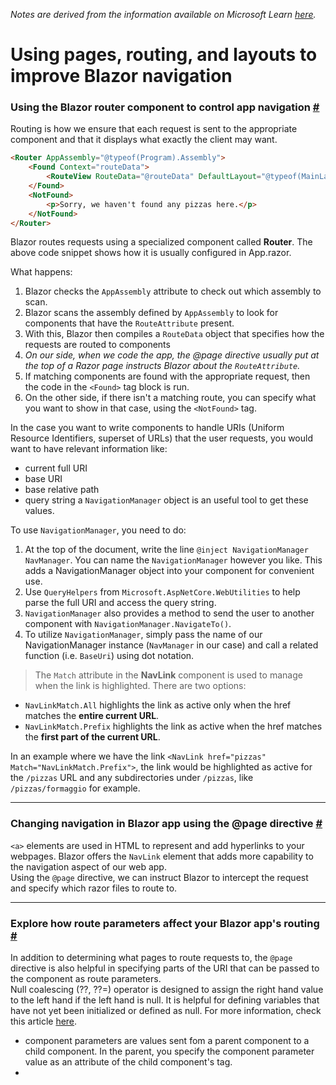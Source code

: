 _Notes are derived from the information available on Microsoft Learn [here](https://learn.microsoft.com/en-us/training/modules/use-pages-routing-layouts-control-blazor-navigation/)._ 

# Using pages, routing, and layouts to improve Blazor navigation

### Using the Blazor router component to control app navigation [#](https://learn.microsoft.com/en-us/training/modules/use-pages-routing-layouts-control-blazor-navigation/2-use-router-component-control-apps-navigation)
Routing is how we ensure that each request is sent to the appropriate component and that it displays what exactly the client may want.

```html
<Router AppAssembly="@typeof(Program).Assembly">
	<Found Context="routeData">
		<RouteView RouteData="@routeData" DefaultLayout="@typeof(MainLayout)" />
	</Found>
	<NotFound>
		<p>Sorry, we haven't found any pizzas here.</p>
	</NotFound>
</Router>
```
Blazor routes requests using a specialized component called **Router**. The above code snippet shows how it is usually configured in App.razor.   

What happens:   
1. Blazor checks the `AppAssembly` attribute to check out which assembly to scan.
2. Blazor scans the assembly defined by `AppAssembly` to look for components that have the `RouteAttribute` present.
3. With this, Blazor then compiles a `RouteData` object that specifies how the requests are routed to components
4. _On our side, when we code the app, the @page directive usually put at the top of a Razor page instructs Blazor about the `RouteAttribute`._
5. If matching components are found with the appropriate request, then the code in the `<Found>` tag block is run.
6. On the other side, if there isn't a matching route, you can specify what you want to show in that case, using the `<NotFound>` tag.

In the case you want to write components to handle URIs (Uniform Resource Identifiers, superset of URLs) that the user requests, you would want to have relevant information like:
- current full URI
- base URI
- base relative path
- query string
a `NavigationManager` object is an useful tool to get these values.

To use `NavigationManager`, you need to do:
1. At the top of the document, write the line `@inject NavigationManager NavManager`. You can name the `NavigationManager` however you like. This adds a NavigationManager object into your component for convenient use.
2. Use `QueryHelpers` from `Microsoft.AspNetCore.WebUtilities` to help parse the full URI and access the query string.
3. `NavigationManager` also provides a method to send the user to another component with `NavigationManager.NavigateTo()`.
4. To utilize `NavigationManager`, simply pass the name of our NavigationManager instance (`NavManager` in our case) and call a related function (i.e. `BaseUri`) using dot notation.

> The `Match` attribute in the **NavLink** component is used to manage when the link is highlighted.
There are two options:
- `NavLinkMatch.All` highlights the link as active only when the href matches the **entire current URL**.
- `NavLinkMatch.Prefix` highlights the link as active when the href matches the **first part of the current URL**.

In an example where we have the link `<NavLink href="pizzas" Match="NavLinkMatch.Prefix">`, the link would be highlighted as active for the `/pizzas` URL and any subdirectories under `/pizzas`, like `/pizzas/formaggio` for example.

---

### Changing navigation in Blazor app using the @page directive [#](https://learn.microsoft.com/en-us/training/modules/use-pages-routing-layouts-control-blazor-navigation/3-exercise-change-navigation-blazor-using-page-directive)

`<a>` elements are used in HTML to represent and add hyperlinks to your webpages. Blazor offers the `NavLink` element that adds more capability to the navigation aspect of our web app.    
Using the `@page` directive, we can instruct Blazor to intercept the request and specify which razor files to route to.

---

### Explore how route parameters affect your Blazor app's routing [#](https://learn.microsoft.com/en-us/training/modules/use-pages-routing-layouts-control-blazor-navigation/4-explore-route-parameters-effect-apps-routing)

In addition to determining what pages to route requests to, the `@page` directive is also helpful in specifying parts of the URI that can be passed to the component as route parameters.    
Null coalescing (??, ??=) operator is designed to assign the right hand value to the left hand if the left hand is null. It is helpful for defining variables that have not yet been initialized or defined as null. For more information, check this article [here](https://learn.microsoft.com/en-us/dotnet/csharp/language-reference/operators/null-coalescing-operator).
- component parameters are values sent fom a parent component to a child component. In the parent, you specify the component parameter value as an attribute of the child component's tag.
- 
